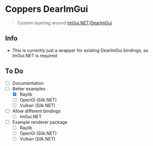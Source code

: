 # Coppers DearImGui

> Custom layering around [ImGui.NET](https://github.com/ImGuiNET/ImGui.NET)/[DearImGui](https://github.com/ocornut/imgui)

## Info
- This is currently just a wrapper for existing DearImGui bindings, so ImGui.NET is required

## To Do
- [ ] Documentation
- [ ] Better examples
  - [X] Raylib
  - [ ] OpenGl (Silk.NET)
  - [ ] Vulkan (Silk.NET)
- [ ] Allow different bindings
  - [ ] ImGui.NET
- [ ] Example renderer package
  - [ ] Raylib
  - [ ] OpenGl (Silk.NET)
  - [ ] Vulkan (Silk.NET)
